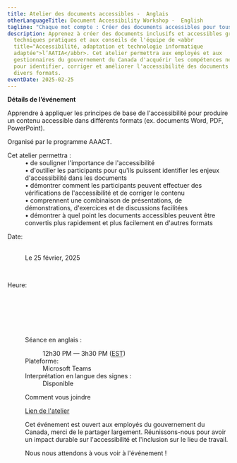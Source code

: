 ```yaml
---
title: Atelier des documents accessibles -  Anglais
otherLanguageTitle: Document Accessibility Workshop -  English
tagline: "Chaque mot compte : Créer des documents accessibles pour tous"
description: Apprenez à créer des documents inclusifs et accessibles grâce aux
  techniques pratiques et aux conseils de l'équipe de <abbr
  title="Accessibilité, adaptation et technologie informatique
  adaptée">l’AATIA</abbr>. Cet atelier permettra aux employés et aux
  gestionnaires du gouvernement du Canada d'acquérir les compétences nécessaires
  pour identifier, corriger et améliorer l'accessibilité des documents dans
  divers formats.
eventDate: 2025-02-25
---
```

**Détails de l’événement**


Apprendre à appliquer les principes de base de l'accessibilité pour produire un contenu accessible dans différents formats (ex. documents Word, PDF, PowerPoint).

Organisé par le programme AAACT.


<dl>

<dt>Cet atelier permettra :</dt>

<dd>• de souligner l'importance de l'accessibilité</dd>

<dd>• d'outiller les participants pour qu'ils puissent identifier les enjeux d'accessibilité dans les documents</dd>

<dd>• démontrer comment les participants peuvent effectuer des vérifications de l'accessibilité et de corriger le contenu</dd>

<dd>• comprennent une combinaison de présentations, de démonstrations, d'exercices et de discussions facilitées </dd>

<dd>• démontrer à quel point les documents accessibles peuvent être convertis plus rapidement et plus facilement en d'autres formats</dd>

</dl>


<dl>

<dt>Date:</dt>

<dd class="mrgn-lft-md">
 <dl class="mrgn-lft-lg">

Le 25 février, 2025</dd>

 <dt>Heure:</dt>

 <dd class="mrgn-lft-md">
 <dl class="mrgn-lft-lg">

 <dt>Séance en anglais :</dt> 

<dd class="mrgn-lft-md">12h30 PM &mdash; 3h30 PM (<abbr
title="Heure normale de l'est">EST</abbr>)</dd> 

<dt>Plateforme:</dt> <dd class="mrgn-lft-md">Microsoft
Teams</dd> <dt>Interprétation en langue des signes :</dt> <dd
class="mrgn-lft-md">Disponible</dd>
</dl>


Comment vous joindre

[Lien de l'atelier](https://teams.microsoft.com/l/meetup-join/19%3ameeting_ZjZkN2U1ZDktNTNkNi00YTc4LWE1MjctYjA4ODRiMzQzMDUz%40thread.v2/0?context=%7b%22Tid%22%3a%22d05bc194-94bf-4ad6-ae2e-1db0f2e38f5e%22%2c%22Oid%22%3a%2257dd1933-e490-4a17-98c0-0c0176f7106a%22%7d)[](<>)

Cet événement est ouvert aux employés  du gouvernement du Canada, merci de le partager largement. Réunissons-nous pour avoir un impact durable sur l'accessibilité et l'inclusion sur le lieu de travail.

Nous nous attendons à vous voir à l'événement !
